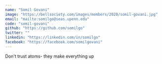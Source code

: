 ```yaml
---
name: "Somil Govani"
image: "https://bellsociety.com/images/members/2020/somil-govani.jpg"
email: "mailto:somilgo@seas.upenn.edu"
code: "somil-govani"
github: "https://github.com/somilgo"
twitter: ""
linkedin: "https://linkedin.com/in/somilgo"
facebook: "https://facebook.com/somilgovani"
---
```

Don't trust atoms- they make everything up